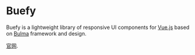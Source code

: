 Buefy
===

Buefy is a lightweight library of responsive UI components for [Vue.js](https://vuejs.org/) based on [Bulma](http://bulma.io/) framework and design.

[官网](https://buefy.github.io).

